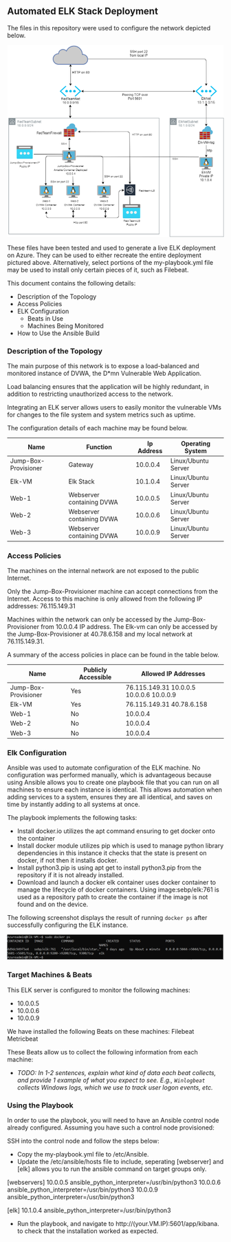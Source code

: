 ## Automated ELK Stack Deployment

The files in this repository were used to configure the network depicted below.

![Virtual Network](https://github.com/taylordnorman/Virtual-Network-Elkstack/blob/main/Ansible/Images/Virtual_Network_Diagram_Project.png)

These files have been tested and used to generate a live ELK deployment on Azure. They can be used to either recreate the entire deployment pictured above. Alternatively, select portions of the my-playbook.yml file may be used to install only certain pieces of it, such as Filebeat.


This document contains the following details:
- Description of the Topology
- Access Policies
- ELK Configuration
  - Beats in Use
  - Machines Being Monitored
- How to Use the Ansible Build


### Description of the Topology

The main purpose of this network is to expose a load-balanced and monitored instance of DVWA, the D*mn Vulnerable Web Application.

Load balancing ensures that the application will be highly redundant, in addition to restricting unauthorized access to the network.

Integrating an ELK server allows users to easily monitor the vulnerable VMs for changes to the file system and system metrics such as uptime.

The configuration details of each machine may be found below.

| Name                 | Function                  | Ip Address | Operating System    |
|----------------------|---------------------------|------------|---------------------|
| Jump-Box-Provisioner | Gateway                   | 10.0.0.4   | Linux/Ubuntu Server |
| Elk-VM               | Elk Stack                 | 10.1.0.4   | Linux/Ubuntu Server |
| Web-1                | Webserver containing DVWA | 10.0.0.5   | Linux/Ubuntu Server |
| Web-2                | Webserver containing DVWA | 10.0.0.6   | Linux/Ubuntu Server |
| Web-3                | Webserver containing DVWA | 10.0.0.9   | Linux/Ubuntu Server |

### Access Policies

The machines on the internal network are not exposed to the public Internet. 

Only the Jump-Box-Provisioner machine can accept connections from the Internet. Access to this machine is only allowed from the following IP addresses:
76.115.149.31

Machines within the network can only be accessed by the Jump-Box-Provisioner from 10.0.0.4 IP address.
The Elk-vm can only be accessed by the Jump-Box-Provisioner at 40.78.6.158 and my local network at 76.115.149.31.

A summary of the access policies in place can be found in the table below.

Name                 | Publicly Accessible | Allowed IP Addresses                       |
|----------------------|---------------------|------------------------------------------|
| Jump-Box-Provisioner | Yes                 | 76.115.149.31 10.0.0.5 10.0.0.6 10.0.0.9 |
| Elk-VM               | Yes                 | 76.115.149.31 40.78.6.158                |
| Web-1                | No                  | 10.0.0.4                                 |
| Web-2                | No                  | 10.0.0.4                                 |
| Web-3                | No                  | 10.0.0.4                                 |

### Elk Configuration

Ansible was used to automate configuration of the ELK machine. No configuration was performed manually, which is advantageous because using Ansible allows you to create one playbook file that you can run on all machines to ensure each instance is identical. This allows automation when adding services to a system, ensures they are all identical, and saves on time by instantly adding to all systems at once.

The playbook implements the following tasks:

- Install docker.io utilizes the apt command ensuring to get docker onto the container
- Install docker module utilizes pip which is used to manage python library dependencies in this instance it checks that the state is present on docker, if not then it installs docker.
- Install python3.pip is using apt get to install python3.pip from the repository if it is not already installed.
- Download and launch a docker elk container uses docker container to manage the lifecycle of docker containers. Using image:sebp/elk:761 is used as a repository path to create the container if the image is not found and on the device.

The following screenshot displays the result of running `docker ps` after successfully configuring the ELK instance.

![sudo docker ps](https://github.com/taylordnorman/Virtual-Network-Elkstack/blob/main/Ansible/Images/Dockerps.png)

### Target Machines & Beats
This ELK server is configured to monitor the following machines:
- 10.0.0.5
- 10.0.0.6
- 10.0.0.9

We have installed the following Beats on these machines:
Filebeat
Metricbeat

These Beats allow us to collect the following information from each machine:
- _TODO: In 1-2 sentences, explain what kind of data each beat collects, and provide 1 example of what you expect to see. E.g., `Winlogbeat` collects Windows logs, which we use to track user logon events, etc._

### Using the Playbook
In order to use the playbook, you will need to have an Ansible control node already configured. Assuming you have such a control node provisioned: 

SSH into the control node and follow the steps below:
- Copy the my-playbook.yml file to /etc/Ansible.
- Update the /etc/ansible/hosts file to include, seperating [webserver] and [elk] allows you to run the ansible command on target groups only.

[webservers]
10.0.0.5 ansible_python_interpreter=/usr/bin/python3
10.0.0.6 ansible_python_interpreter=/usr/bin/python3
10.0.0.9 ansible_python_interpreter=/usr/bin/python3

[elk]
10.1.0.4 ansible_python_interpreter=/usr/bin/python3

- Run the playbook, and navigate to http://(your.VM.IP):5601/app/kibana. to check that the installation worked as expected.
